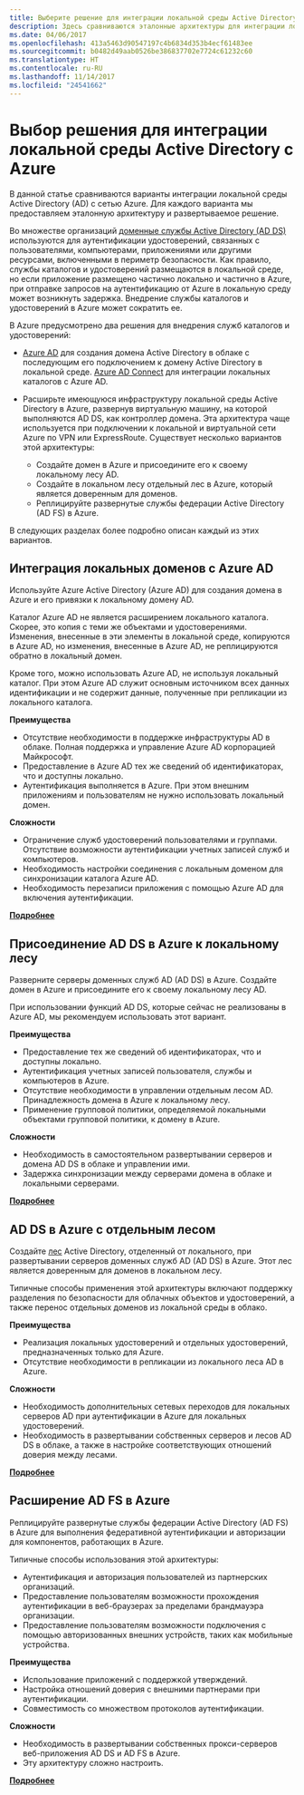 ```yaml
---
title: Выберите решение для интеграции локальной среды Active Directory с Azure.
description: Здесь сравниваются эталонные архитектуры для интеграции локальной среды Active Directory с Azure.
ms.date: 04/06/2017
ms.openlocfilehash: 413a5463d90547197c4b6834d353b4ecf61483ee
ms.sourcegitcommit: b0482d49aab0526be386837702e7724c61232c60
ms.translationtype: HT
ms.contentlocale: ru-RU
ms.lasthandoff: 11/14/2017
ms.locfileid: "24541662"
---
```

# <a name="choose-a-solution-for-integrating-on-premises-active-directory-with-azure"></a>Выбор решения для интеграции локальной среды Active Directory с Azure

В данной статье сравниваются варианты интеграции локальной среды Active Directory (AD) с сетью Azure. Для каждого варианта мы предоставляем эталонную архитектуру и развертываемое решение.

Во множестве организаций [доменные службы Active Directory (AD DS)][active-directory-domain-services] используются для аутентификации удостоверений, связанных с пользователями, компьютерами, приложениями или другими ресурсами, включенными в периметр безопасности. Как правило, службы каталогов и удостоверений размещаются в локальной среде, но если приложение размещено частично локально и частично в Azure, при отправке запросов на аутентификацию от Azure в локальную среду может возникнуть задержка. Внедрение службы каталогов и удостоверений в Azure может сократить ее.

В Azure предусмотрено два решения для внедрения служб каталогов и удостоверений: 

* [Azure AD][azure-active-directory] для создания домена Active Directory в облаке c последующим его подключением к домену Active Directory в локальной среде. [Azure AD Connect][azure-ad-connect] для интеграции локальных каталогов с Azure AD.

* Расширьте имеющуюся инфраструктуру локальной среды Active Directory в Azure, развернув виртуальную машину, на которой выполняются AD DS, как контроллер домена. Эта архитектура чаще используется при подключении к локальной и виртуальной сети Azure по VPN или ExpressRoute. Существует несколько вариантов этой архитектуры: 

    - Создайте домен в Azure и присоедините его к своему локальному лесу AD.
    - Создайте в локальном лесу отдельный лес в Azure, который является доверенным для доменов.
    - Реплицируйте развернутые службы федерации Active Directory (AD FS) в Azure. 

В следующих разделах более подробно описан каждый из этих вариантов.

## <a name="integrate-your-on-premises-domains-with-azure-ad"></a>Интеграция локальных доменов с Azure AD

Используйте Azure Active Directory (Azure AD) для создания домена в Azure и его привязки к локальному домену AD. 

Каталог Azure AD не является расширением локального каталога. Скорее, это копия с теми же объектами и удостоверениями. Изменения, внесенные в эти элементы в локальной среде, копируются в Azure AD, но изменения, внесенные в Azure AD, не реплицируются обратно в локальный домен.

Кроме того, можно использовать Azure AD, не используя локальный каталог. При этом Azure AD служит основным источником всех данных идентификации и не содержит данные, полученные при репликации из локального каталога.


**Преимущества**

* Отсутствие необходимости в поддержке инфраструктуры AD в облаке. Полная поддержка и управление Azure AD корпорацией Майкрософт.
* Предоставление в Azure AD тех же сведений об идентификаторах, что и доступны локально.
* Аутентификация выполняется в Azure. При этом внешним приложениям и пользователям не нужно использовать локальный домен.

**Сложности**

* Ограничение служб удостоверений пользователями и группами. Отсутствие возможности аутентификации учетных записей служб и компьютеров.
* Необходимость настройки соединения с локальным доменом для синхронизации каталога Azure AD. 
* Необходимость перезаписи приложения с помощью Azure AD для включения аутентификации.

**[Подробнее][aad]**

## <a name="ad-ds-in-azure-joined-to-an-on-premises-forest"></a>Присоединение AD DS в Azure к локальному лесу

Разверните серверы доменных служб AD (AD DS) в Azure. Создайте домен в Azure и присоедините его к своему локальному лесу AD. 

При использовании функций AD DS, которые сейчас не реализованы в Azure AD, мы рекомендуем использовать этот вариант. 

**Преимущества**

* Предоставление тех же сведений об идентификаторах, что и доступны локально.
* Аутентификация учетных записей пользователя, службы и компьютеров в Azure.
* Отсутствие необходимости в управлении отдельным лесом AD. Принадлежность домена в Azure к локальному лесу.
* Применение групповой политики, определяемой локальными объектами групповой политики, к домену в Azure.

**Сложности**

* Необходимость в самостоятельном развертывании серверов и домена AD DS в облаке и управлении ими.
* Задержка синхронизации между серверами домена в облаке и локальными серверами.

**[Подробнее][ad-ds]**

## <a name="ad-ds-in-azure-with-a-separate-forest"></a>AD DS в Azure с отдельным лесом

Создайте [лес][ad-forest-defn] Active Directory, отделенный от локального, при развертывании серверов доменных служб AD (AD DS) в Azure. Этот лес является доверенным для доменов в локальном лесу.

Типичные способы применения этой архитектуры включают поддержку разделения по безопасности для облачных объектов и удостоверений, а также перенос отдельных доменов из локальной среды в облако.

**Преимущества**

* Реализация локальных удостоверений и отдельных удостоверений, предназначенных только для Azure.
* Отсутствие необходимости в репликации из локального леса AD в Azure.

**Сложности**

* Необходимость дополнительных сетевых переходов для локальных серверов AD при аутентификации в Azure для локальных удостоверений.
* Необходимость в развертывании собственных серверов и лесов AD DS в облаке, а также в настройке соответствующих отношений доверия между лесами.

**[Подробнее][ad-ds-forest]**

## <a name="extend-ad-fs-to-azure"></a>Расширение AD FS в Azure

Реплицируйте развернутые службы федерации Active Directory (AD FS) в Azure для выполнения федеративной аутентификации и авторизации для компонентов, работающих в Azure. 

Типичные способы использования этой архитектуры:

* Аутентификация и авторизация пользователей из партнерских организаций.
* Предоставление пользователям возможности прохождения аутентификации в веб-браузерах за пределами брандмауэра организации.
* Предоставление пользователям возможности подключения с помощью авторизованных внешних устройств, таких как мобильные устройства. 

**Преимущества**

* Использование приложений с поддержкой утверждений.
* Настройка отношений доверия с внешними партнерами при аутентификации.
* Совместимость со множеством протоколов аутентификации.

**Сложности**

* Необходимость в развертывании собственных прокси-серверов веб-приложения AD DS и AD FS в Azure.
* Эту архитектуру сложно настроить.

**[Подробнее][adfs]**

<!-- links -->

[aad]: ./azure-ad.md
[ad-ds]: ./adds-extend-domain.md
[ad-ds-forest]: ./adds-forest.md
[ad-forest-defn]: https://msdn.microsoft.com/library/ms676906.aspx
[adfs]: ./adfs.md

[active-directory-domain-services]: https://technet.microsoft.com/library/dd448614.aspx
[azure-active-directory]: /azure/active-directory-domain-services/active-directory-ds-overview
[azure-ad-connect]: /azure/active-directory/active-directory-aadconnect
